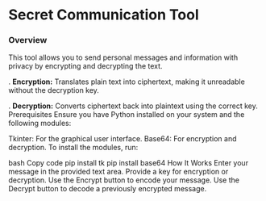 # Secret Communication Tool
### Overview
This tool allows you to send personal messages and information with privacy by encrypting and decrypting the text.

. **Encryption:** Translates plain text into ciphertext, making it unreadable without the decryption key.

. **Decryption:** Converts ciphertext back into plaintext using the correct key.
Prerequisites
Ensure you have Python installed on your system and the following modules:

Tkinter: For the graphical user interface.
Base64: For encryption and decryption.
To install the modules, run:

bash
Copy code
pip install tk
pip install base64
How It Works
Enter your message in the provided text area.
Provide a key for encryption or decryption.
Use the Encrypt button to encode your message.
Use the Decrypt button to decode a previously encrypted message.

